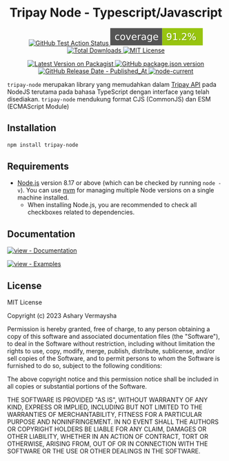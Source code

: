 <div align="center">
  <h1>Tripay Node - Typescript/Javascript</h1>

  <p>
        <a href="https://github.com/vermaysha/tripay-node/actions/workflows/test.yml" target="_blank">
            <img src="https://img.shields.io/github/actions/workflow/status/vermaysha/tripay-node/test.yml?branch=master&amp;label=test&amp;style=flat-square" alt="GitHub Test Action Status" />
        </a>
        <a href="https://vermaysha-coverage.netlify.app/" target="_blank">
            <img src="https://raw.githubusercontent.com/vermaysha/tripay-node/gh-pages/badges.svg" alt="Coverage" />
        </a>
        <a href="https://www.npmjs.com/package/tripay-node" target="_blank">
            <img src="https://img.shields.io/npm/dt/tripay-node.svg?style=flat-square" alt="Total Downloads" />
        </a>
        <a href="https://github.com/vermaysha/tripay-node/blob/master/LICENSE">
            <img src="https://img.shields.io/github/license/vermaysha/tripay-node?style=flat-square" alt="MIT License" />
        </a>
    </p>
    <p>
      <a href="https://www.npmjs.com/package/tripay-node" target="_blank">
          <img src="https://img.shields.io/npm/v/tripay-node.svg?style=flat-square" alt="Latest Version on Packagist" />
      </a>
      <a href="https://github.com/vermaysha/tripay-node/blob/master/package.json" target="_blank">
        <img alt="GitHub package.json version" src="https://img.shields.io/github/package-json/v/vermaysha/tripay-node/master?style=flat-square&label=github" />
      </a>
      <a href="https://github.com/vermaysha/tripay-node/releases/latest" target="_blank">
          <img src="https://img.shields.io/github/release-date/vermaysha/tripay-node?style=flat-square" alt="GitHub Release Date - Published_At" />
      </a>
      <a href="https://www.npmjs.com/package/tripay-node" target="_blank">
        <img alt="node-current" src="https://img.shields.io/node/v/tripay-node?style=flat-square" />
      </a>
    </p>
</div>

`tripay-node` merupakan library yang memudahkan dalam [Tripay API](https://tripay.co.id/developer) pada NodeJS terutama pada bahasa TypeScript dengan interface yang telah disediakan. `tripay-node` mendukung format CJS (CommonJS) dan ESM (ECMAScript Module)


## Installation

```bash
npm install tripay-node
```

## Requirements

- [Node.js](https://nodejs.org/en/download/) version 8.17 or above (which can be checked by running `node -v`). You can use [nvm](https://github.com/nvm-sh/nvm) for managing multiple Node versions on a single machine installed.
  - When installing Node.js, you are recommended to check all checkboxes related to dependencies.


## Documentation

[![view - Documentation](https://img.shields.io/badge/view-Documentation-blue?style=for-the-badge)](https://vermaysha.github.io/tripay-node/ 'Go to project documentation')

[![view - Examples](https://img.shields.io/badge/view-Examples-orange?style=for-the-badge)](https://vermaysha.github.io/tripay-node/docs/guide/payment 'Go to project Examples')

## License

MIT License

Copyright (c) 2023 Ashary Vermaysha

Permission is hereby granted, free of charge, to any person obtaining a copy
of this software and associated documentation files (the "Software"), to deal
in the Software without restriction, including without limitation the rights
to use, copy, modify, merge, publish, distribute, sublicense, and/or sell
copies of the Software, and to permit persons to whom the Software is
furnished to do so, subject to the following conditions:

The above copyright notice and this permission notice shall be included in all
copies or substantial portions of the Software.

THE SOFTWARE IS PROVIDED "AS IS", WITHOUT WARRANTY OF ANY KIND, EXPRESS OR
IMPLIED, INCLUDING BUT NOT LIMITED TO THE WARRANTIES OF MERCHANTABILITY,
FITNESS FOR A PARTICULAR PURPOSE AND NONINFRINGEMENT. IN NO EVENT SHALL THE
AUTHORS OR COPYRIGHT HOLDERS BE LIABLE FOR ANY CLAIM, DAMAGES OR OTHER
LIABILITY, WHETHER IN AN ACTION OF CONTRACT, TORT OR OTHERWISE, ARISING FROM,
OUT OF OR IN CONNECTION WITH THE SOFTWARE OR THE USE OR OTHER DEALINGS IN THE
SOFTWARE.
